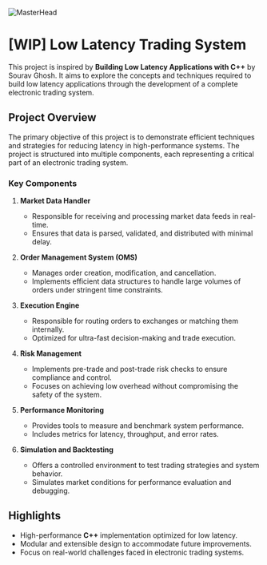 ![MasterHead](https://media4.giphy.com/media/v1.Y2lkPTc5MGI3NjExenQ3azRoYXpxazR6c2xyeGZoYWRscG5wejl3cm5vdGs4b2VocDg2dCZlcD12MV9pbnRlcm5hbF9naWZfYnlfaWQmY3Q9Zw/VDb99mul41iLOY4vaF/giphy.gif)

# [WIP] Low Latency Trading System

This project is inspired by **Building Low Latency Applications with C++** by Sourav Ghosh. It aims to explore the concepts and techniques required to build low latency applications through the development of a complete electronic trading system.

## Project Overview

The primary objective of this project is to demonstrate efficient techniques and strategies for reducing latency in high-performance systems. The project is structured into multiple components, each representing a critical part of an electronic trading system.

### Key Components

1. **Market Data Handler**
   - Responsible for receiving and processing market data feeds in real-time.
   - Ensures that data is parsed, validated, and distributed with minimal delay.

2. **Order Management System (OMS)**
   - Manages order creation, modification, and cancellation.
   - Implements efficient data structures to handle large volumes of orders under stringent time constraints.

3. **Execution Engine**
   - Responsible for routing orders to exchanges or matching them internally.
   - Optimized for ultra-fast decision-making and trade execution.

4. **Risk Management**
   - Implements pre-trade and post-trade risk checks to ensure compliance and control.
   - Focuses on achieving low overhead without compromising the safety of the system.

5. **Performance Monitoring**
   - Provides tools to measure and benchmark system performance.
   - Includes metrics for latency, throughput, and error rates.

6. **Simulation and Backtesting**
   - Offers a controlled environment to test trading strategies and system behavior.
   - Simulates market conditions for performance evaluation and debugging.

## Highlights

- High-performance **C++** implementation optimized for low latency.
- Modular and extensible design to accommodate future improvements.
- Focus on real-world challenges faced in electronic trading systems.
